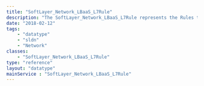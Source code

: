 ```yaml
---
title: "SoftLayer_Network_LBaaS_L7Rule"
description: "The SoftLayer_Network_LBaaS_L7Rule represents the Rules that can be attached to a a L7 policy. "
date: "2018-02-12"
tags:
    - "datatype"
    - "sldn"
    - "Network"
classes:
    - "SoftLayer_Network_LBaaS_L7Rule"
type: "reference"
layout: "datatype"
mainService : "SoftLayer_Network_LBaaS_L7Rule"
---
```


